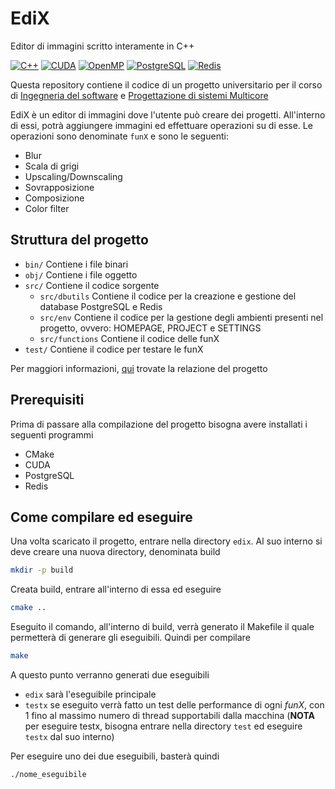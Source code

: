 # EdiX

Editor di immagini scritto interamente in C++

[![C++](https://img.shields.io/badge/C++-00599C?style=for-the-badge&logo=c%2B%2B&logoColor=white)](https://isocpp.org/)
[![CUDA](https://img.shields.io/badge/CUDA-76B900?style=for-the-badge&logo=nvidia&logoColor=white)](https://developer.nvidia.com/cuda-zone)
[![OpenMP](https://img.shields.io/badge/OpenMP-00599C?style=for-the-badge&logo=openmp&logoColor=white)](https://www.openmp.org/)
[![PostgreSQL](https://img.shields.io/badge/PostgreSQL-336791?style=for-the-badge&logo=postgresql&logoColor=white)](https://www.postgresql.org/)
[![Redis](https://img.shields.io/badge/Redis-DC382D?style=for-the-badge&logo=redis&logoColor=white)](https://redis.io/)

Questa repository contiene il codice di un progetto universitario per il corso di [Ingegneria del software](https://corsidilaurea.uniroma1.it/it/view-course-details/2023/29923/20190322090929/1c0d2a0e-d989-463c-a09a-00b823557edd/f5e77c3f-84d5-4123-8b84-8a0a5c597463/15ecc655-f8c0-4c3f-afcf-da46946dcf5f/95212068-f314-40bc-b767-b909de17d286?guid_cv=f5e77c3f-84d5-4123-8b84-8a0a5c597463&current_erogata=1c0d2a0e-d989-463c-a09a-00b823557edd) e [Progettazione di sistemi Multicore](https://corsidilaurea.uniroma1.it/it/view-course-details/2023/29923/20190322090929/1c0d2a0e-d989-463c-a09a-00b823557edd/f5e77c3f-84d5-4123-8b84-8a0a5c597463/15ecc655-f8c0-4c3f-afcf-da46946dcf5f/359f0288-368b-440a-adbf-a308d381e762/f8cef9fd-6d98-4ada-b4bf-6b9b94ca6cc3)

EdiX è un editor di immagini dove l'utente può creare dei progetti. All'interno di essi, potrà aggiungere immagini ed effettuare operazioni su di esse. Le operazioni sono denominate `funX` e sono le seguenti:

* Blur
* Scala di grigi
* Upscaling/Downscaling
* Sovrapposizione
* Composizione
* Color filter

## Struttura del progetto

* `bin/` Contiene i file binari
* `obj/` Contiene i file oggetto
* `src/` Contiene il codice sorgente
  * `src/dbutils` Contiene il codice per la creazione e gestione del database PostgreSQL e Redis
  * `src/env` Contiene il codice per la gestione degli ambienti presenti nel progetto, ovvero: HOMEPAGE, PROJECT e SETTINGS
  * `src/functions` Contiene il codice delle funX
* `test/` Contiene il codice per testare le funX

Per maggiori informazioni, [qui](https://github.com/ForzaElettromotrice/edix/files/14466210/EdiX.pdf) trovate la relazione del progetto

## Prerequisiti

Prima di passare alla compilazione del progetto bisogna avere installati i seguenti programmi

* CMake
* CUDA
* PostgreSQL
* Redis


## Come compilare ed eseguire

Una volta scaricato il progetto, entrare nella directory `edix`. Al suo interno si deve creare una nuova directory, denominata build

```bash
mkdir -p build
```

Creata build, entrare all'interno di essa ed eseguire 

```bash
cmake ..
```

Eseguito il comando, all'interno di build, verrà generato il Makefile il quale permetterà di generare gli eseguibili. Quindi per compilare

```bash
make
```

A questo punto verranno generati due eseguibili

* `edix` sarà l'eseguibile principale
* `testx` se eseguito verrà fatto un test delle performance di ogni _funX_, con 1 fino al massimo numero di thread supportabili dalla macchina (**NOTA** per eseguire testx, bisogna entrare nella directory `test` ed eseguire `testx` dal suo interno)

Per eseguire uno dei due eseguibili, basterà quindi
```bash
./nome_eseguibile
```

